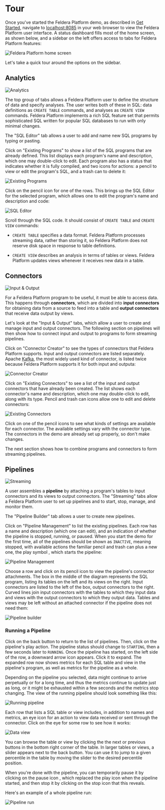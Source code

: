 # Tour

Once you've started the Feldera Platform demo, as described in [Get
Started](../intro), navigate to [localhost:8085](http://localhost:8085)
in your web browser to view the Feldera Platform user interface.  A status
dashboard fills most of the home screen, as shown below, and a
sidebar on the left offers access to tabs for Feldera Platform features:

![Feldera Platform home screen](home.png)

Let's take a quick tour around the options on the sidebar.

## Analytics

![Analytics](analytics.png)

The top group of tabs allows a Feldera Platform user to define the structure of
data and specify analyses.  The user writes both of these in SQL: data
definitions as `CREATE TABLE` commands, and analyses as `CREATE VIEW`
commands.  Feldera Platform implements a rich SQL feature set that permits
sophisticated SQL written for popular SQL databases to run with only
minimal changes.

The "SQL Editor" tab allows a user to add and name new SQL programs by
typing or pasting.

Click on "Existing Programs" to show a list of the SQL programs that
are already defined. This list displays each program's name and
description, which one may double-click to edit. Each program also
has a status that indicates whether it is fully compiled, and two
icons for actions: a pencil <icon icon="bx:pencil" /> to view or edit the
program's SQL, and a trash can <icon icon="bx:trash-alt" /> to delete it:

![Existing Programs](existing-programs.png)

Click on the pencil icon for one of the rows. This brings up the SQL
Editor for the selected program, which allows one to edit the
program's name and description and code:

![SQL Editor](sql-editor.png)

Scroll through the SQL code. It should consist of `CREATE TABLE` and
`CREATE VIEW` commands:

* `CREATE TABLE` specifies a data format.  Feldera Platform processes streaming
  data, rather than storing it, so Feldera Platform does not reserve disk space in
  response to table definitions.

* `CREATE VIEW` describes an analysis in terms of tables or views.
  Feldera Platform updates views whenever it receives new data in a table.

## Connectors

![Input & Output](io.png)

For a Feldera Platform program to be useful, it must be able to access data.  This
happens through **connectors**, which are divided into **input
connectors** for obtaining data from a source to feed into a table and
**output connectors** that receive data output by views.

Let's look at the "Input & Output" tabs, which allow a user to create
and manage input and output connectors. The following section on
pipelines will then show how to connect input and output to programs
to form streaming pipelines.

Click on "Connector Creator" to see the types of connectors that Feldera Platform
supports.  Input and output connectors are listed separately.  Apache
[Kafka], the most widely used kind of connector, is listed twice
because Feldera Platform supports it for both input and outputa:

![Connector Creator](connector-creator.png)

Click on "Existing Connectors" to see a list of the input and output
connectors that have already been created. The list shows each
connector's name and description, which one may double-click to edit,
along with its type. Pencil and trash can icons allow one to edit and
delete connectors:

![Existing Connectors](existing-connectors.png)

Click on one of the pencil icons to see what kinds of settings are
available for each connector. The available settings vary with the
connector type. The connectors in the demo are already set up
properly, so don't make changes.

The next section shows how to combine programs and connectors to form
streaming pipelines.

[Kafka]: https://kafka.apache.org/

## Pipelines

![Streaming](streaming.png)

A user assembles a **pipeline** by attaching a program's tables to
input connectors and its views to output connectors.  The "Streaming"
tabs allow a Feldera Platform user to set up pipelines and to start, stop, manage,
and monitor them.

The "Pipeline Builder" tab allows a user to create new pipelines.

Click on "Pipeline Management" to list the existing pipelines. Each row has a
name and description (which one can edit), and an indication of whether the
pipeline is stopped, running, or paused. When you start the demo for the first
time, all of the pipelines should be shown as `INACTIVE`, meaning stopped, with
available actions the familiar pencil and trash can plus a new one, the play
symbol <icon icon="bx:play-circle" />, which starts the pipeline:

![Pipeline Management](pipeline-management.png)

Choose a row and click on its pencil icon to view the pipeline's
connector attachments. The box in the middle of the diagram represents the SQL
program, listing its tables on the left and its views on the right.
Input connectors are listed to the left of the box, output connectors
to the right. Curved lines join input connectors with the tables to
which they input data and views with the output connectors to which
they output data. Tables and views may be left without an attached connector if the
pipeline does not need them:

![Pipeline builder](pipeline-builder.png)

### Running a Pipeline

Click on the back button to return to the list of pipelines. Then, click on the
pipeline's play action. The pipeline status should change to `STARTING`, then a
few seconds later to `RUNNING`. Once the pipeline has started, on the left side
of the row, a downward arrow icon <icon icon="material-symbols:expand-more" />
appears. Click it to expand. The expanded row now shows metrics for each SQL
table and view in the pipeline's program, as well as metrics for the pipeline as
a whole.

Depending on the pipeline you selected, data might continue to arrive
perpetually or for a long time, and thus the metrics continue to update just as
long, or it might be exhausted within a few seconds and the metrics stop
changing. The view of the running pipeline should look something like this:

![Running pipeline](running-pipeline.png)

Each row that lists a SQL table or view includes, in addition to names
and metrics, an eye icon <icon icon="bx:show" /> for an action to view data
received or sent through the connector. Click on the eye for some
row to see how it works:

![Data view](data-view.png)

You can browse the table or view by clicking the the next or previous buttons in
the bottom right corner of the table. In larger tables or views, a slider
appears next to the back button. You can use it to jump to a given percentile in
the table by moving the slider to the desired percentile position.

When you're done with the pipeline, you can temporarily pause it by
clicking on the pause icon <icon icon="bx:pause-circle" />, which replaced the
play icon when the pipeline started, and then stop it by clicking on
the stop icon <icon icon="bx:stop-circle" /> that this reveals.

Here's an example of a whole pipeline run:

![Pipeline run](run-pipeline.gif)
